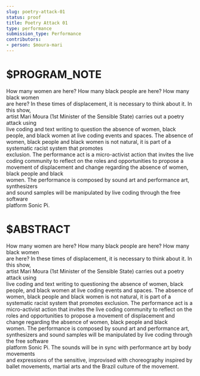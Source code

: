 ```yaml
---
slug: poetry-attack-01
status: proof
title: Poetry Attack 01
type: performance
submission_type: Performance
contributors:
- person: $moura-mari
---
```


# $PROGRAM_NOTE

How	many	women	are	here?	How	many	black	people	are	here?	How	many	black	women	
are	here?	In	these	times	of	displacement,	it	is	necessary	to	think	about	it.	In	this	show,	
artist	Mari	Moura	(1st	Minister	of	the	Sensible	State)	carries	out	a	poetry	attack	using	
live	coding	and	 text	writing	 to	question	 the	absence	of	women,	black	people,	and	
black	women	at	live	coding	events	and	spaces.	The	absence	of	women,	black	people	and	
black	 women	 is	 not	 natural,	 it	 is	 part	 of	 a	 systematic	 racist	 system	 that	 promotes	
exclusion.	The	 performance	act	is	a	micro-activist	action	 that	invites	 the	live	 coding	
community	 to	 reflect	 on	 the	 roles	 and	 opportunities	 to	 propose	 a	 movement	 of	
displacement	 and	 change	 regarding	 the	 absence	 of	 women,	 black	 people	 and	 black	
women.	The	performance	is	composed	by	sound	art	and	performance	art,	synthesizers	
and	 sound	 samples	 will	 be	 manipulated	 by	 live	 coding	 through	 the	 free	 software	
platform	Sonic	Pi.	

# $ABSTRACT

How	many	women	are	here?	How	many	black	people	are	here?	How	many	black	women	
are	here?	In	these	times	of	displacement,	it	is	necessary	to	think	about	it.	In	this	show,	
artist	Mari	Moura	(1st	Minister	of	the	Sensible	State)	carries	out	a	poetry	attack	using	
live	coding	and	text writing	 to	questioning the	absence	of	women,	black	people,	and	
black	women	at	live	coding	events and	spaces.	The	absence	of	women,	black	people	and	
black	 women is	 not	 natural,	 it	 is	 part	 of	 a	 systematic	 racist	 system	 that promotes
exclusion.	The	 performance act is	a	micro-activist	action	 that	invites	 the	live	 coding	
community	 to	 reflect	 on the roles	 and	 opportunities	 to	 propose	 a	 movement	 of	
displacement	 and	 change	 regarding	 the	 absence	 of	 women,	 black	 people	 and	 black	
women.	The	performance	is	composed	by	sound	art	and	performance	art,	synthesizers
and	 sound	 samples	 will	 be	 manipulated	 by	 live	 coding	 through	 the	 free	 software	
platform Sonic	Pi. The	sounds will be in	sync	with	performance	art	by	body	movements	
and	 expressions	 of	 the	 sensitive,	 improvised	 with	 choreography	 inspired	 by	 ballet	
movements,	martial	arts	and	the	Brazil	culture	of	the	movement.
